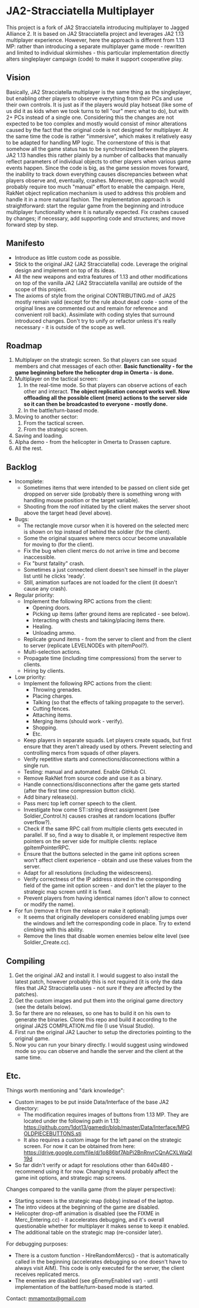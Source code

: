 # JA2-Stracciatella Multiplayer

This project is a fork of JA2 Stracciatella introducing multiplayer to Jagged Alliance 2. It is based on JA2 Stracciatella project and leverages JA2 1.13 multiplayer experience. However, here the approach is different from 1.13 MP: rather than introducing a separate multiplayer game mode - rewritten and limited to individual skirmishes - this particular implementation directly alters singleplayer campaign (code) to make it support cooperative play.

## Vision

Basically, JA2 Stracciatella multiplayer is the same thing as the singleplayer, but enabling other players to observe everything from their PCs and use their own controls. It is just as if the players would play hotseat (like some of us did it as kids when we took turns to tell "our" merc what to do), but with 2+ PCs instead of a single one. Considering this the changes are not expected to be too complex and mostly would consist of minor alterations caused by the fact that the original code is not designed for multiplayer. At the same time the code is rather "immersive", which makes it relatively easy to be adapted for handling MP logic. The cornerstone of this is that somehow all the game status has to be synchronized between the players. JA2 1.13 handles this rather plainly by a number of callbacks that manually reflect parameters of individual objects to other players when various game events happen. Since the code is big, as the game session moves forward, the inability to track down everything causes discrepancies between what players observe and, eventually, crashes. Moreover, this approach would probably require too much "manual" effort to enable the campaign. Here, RakNet object replication mechanism is used to address this problem and handle it in a more natural fashion. The implementation approach is straightforward: start the regular game from the beginning and introduce multiplayer functionality where it is naturally expected. Fix crashes caused by changes; if necessary, add supporting code and structures; and move forward step by step.

## Manifesto

- Introduce as little custom code as possible.
- Stick to the original JA2 (JA2 Stracciatella) code. Leverage the original design and implement on top of its ideas.
- All the new weapons and extra features of 1.13 and other modifications on top of the vanilla JA2 (JA2 Stracciatella vanilla) are outside of the scope of this project.
- The axioms of style from the original CONTRIBUTING.md of JA2S mostly remain valid (except for the rule about dead code - some of the original lines are commented out and remain for reference and convenient roll back). Assimilate with coding styles that surround introduced changes. Don't try to unify or refactor unless it's really necessary - it is outside of the scope as well.

## Roadmap

1. Multiplayer on the strategic screen. So that players can see squad members and chat messages of each other. **Basic functionality - for the game beginning before the helicopter drop in Omerta - is done.**
2. Multiplayer on the tactical screen:
    1. In the real-time mode. So that players can observe actions of each other and interact. **The object replication concept works well. Now offloading all the possible client (merc) actions to the server side so it can then be broadcasted to everyone - mostly done.**
    2. In the battle/turn-based mode.
3. Moving to another sector:
    1. From the tactical screen.
    2. From the strategic screen.
4. Saving and loading.
5. Alpha demo - from the helicopter in Omerta to Drassen capture.
6. All the rest.

## Backlog

- Incomplete:
    - Sometimes items that were intended to be passed on client side get dropped on server side (probably there is something wrong with handling mouse position or the target variable).
    - Shooting from the roof initiated by the client makes the server shoot above the target head (level above).
- Bugs:
    - The rectangle move cursor when it is hovered on the selected merc is shown on top instead of behind the soldier (for the client).
    - Some the original squares where mercs occur become unavailable for moving to (for the client).
    - Fix the bug when client mercs do not arrive in time and become inaccessible.
    - Fix "burst fatality" crash.
    - Sometimes a just connected client doesn't see himself in the player list until he clicks 'ready'.
    - Still, animation surfaces are not loaded for the client (it doesn't cause any crash).
- Regular priority:
    - Implement the following RPC actions from the client:
        - Opening doors.
        - Picking up items (after ground items are replicated - see below).
        - Interacting with chests and taking/placing items there.
        - Healing.
        - Unloading ammo.
    - Replicate ground items - from the server to client and from the client to server (replicate LEVELNODEs with pItemPool?).
    - Multi-selection actions.
    - Propagate time (including time compressions) from the server to clients.
    - Hiring by clients.
- Low priority:
    - Implement the following RPC actions from the client:
        - Throwing grenades.
        - Placing charges.
        - Talking (so that the effects of talking propagate to the server).
        - Cutting fences.
        - Attaching items.
        - Merging items (should work - verify).
        - Shopping.
        - Etc.
    - Keep players in separate squads. Let players create squads, but first ensure that they aren't already used by others. Prevent selecting and controlling mercs from squads of other players.
    - Verify repetitive starts and connections/disconnections within a single run.
    - Testing: manual and automated. Enable GitHub CI.
    - Remove RakNet from source code and use it as a binary.
    - Handle connections/disconnections after the game gets started (after the first time compression button click).
    - Add binary release(s).
    - Pass merc top left corner speech to the client.
    - Investigate how come ST::string direct assignment (see Soldier_Control.h) causes crashes at random locations (buffer overflow?).
    - Check if the same RPC call from multiple clients gets executed in parallel. If so, find a way to disable it, or implement respective item pointers on the server side for multiple clients: replace gpItemPointerRPC.
    - Ensure that the buttons selected in the game init options screen won't affect client experience - obtain and use these values from the server.
    - Adapt for all resolutions (including the widescreens).
    - Verify correctness of the IP address stored in the corresponding field of the game init option screen - and don't let the player to the strategic map screen until it is fixed.
    - Prevent players from having identical names (don't allow to connect or modify the name).
- For fun (remove it from the release or make it optional):
    - It seems that originally developers considered enabling jumps over the windows and left the corresponding code in place. Try to extend climbing with this ability.
    - Remove the lines that disable women enemies below elite level (see Soldier_Create.cc).

## Compiling

1. Get the original JA2 and install it. I would suggest to also install the latest patch, however probably this is not required (it is only the data files that JA2 Stracciatella uses - not sure if they are affected by the patches).
2. Get the custom images and put them into the original game directory (see the details below).
3. So far there are no releases, so one has to build it on his own to generate the binaries. Clone this repo and build it according to the original JA2S COMPILATION.md file (I use Visual Studio).
4. First run the original JA2 Laucher to setup the directories pointing to the original game.
5. Now you can run your binary directly. I would suggest using windowed mode so you can observe and handle the server and the client at the same time.

## Etc.

Things worth mentioning and "dark knowledge":

- Custom images to be put inside Data/Interface of the base JA2 directory:
    - The modification requires images of buttons from 1.13 MP. They are located under the following path in 1.13: https://github.com/1dot13/gamedir/blob/master/Data/Interface/MPGOLDPIECEBUTTONS.sti
    - It also requires a custom image for the left panel on the strategic screen. For now it can be obtained from here: https://drive.google.com/file/d/1o886bf7AbPi2BnRnvrCQnACXLWaQl19d
- So far didn't verify or adapt for resolutions other than 640x480 - recommend using it for now. Changing it would probably affect the game init options, and strategic map screens.

Changes compared to the vanilla game (from the player perspective):

- Starting screen is the strategic map (lobby) instead of the laptop.
- The intro videos at the beginning of the game are disabled.
- Helicopter drop-off animation is disabled (see the FIXME in Merc_Entering.cc) - it accelerates debugging, and it's overall questionable whether for multiplayer it makes sense to keep it enabled.
- The additional table on the strategic map (re-consider later).

For debugging purposes:

- There is a custom function - HireRandomMercs() - that is automatically called in the beginning (accelerates debugging so one doesn't have to always visit AIM). This code is only executed for the server, the client receives replicated mercs.
- The enemies are disabled (see gEnemyEnabled var) - until implementation of the battle/turn-based mode is started.

Contact: mmamontx@gmail.com
